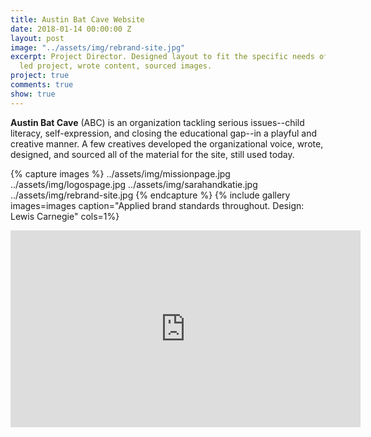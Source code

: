 ```yaml
---
title: Austin Bat Cave Website
date: 2018-01-14 00:00:00 Z
layout: post
image: "../assets/img/rebrand-site.jpg"
excerpt: Project Director. Designed layout to fit the specific needs of the organization,
  led project, wrote content, sourced images.
project: true
comments: true
show: true
---
```


**Austin Bat Cave** (ABC) is an organization tackling serious issues--child literacy, self-expression, and closing the educational gap--in a playful and creative manner. A few creatives developed the organizational voice, wrote, designed, and sourced all of the material for the site, still used today.  
 
{% capture images %}
	../assets/img/missionpage.jpg
  ../assets/img/logospage.jpg
  ../assets/img/sarahandkatie.jpg
  ../assets/img/rebrand-site.jpg
{% endcapture %}
{% include gallery images=images caption="Applied brand standards throughout. Design: Lewis Carnegie" cols=1%}

<iframe width="560" height="315" src="https://www.youtube.com/embed/u8pOnDVbqE0" frameborder="0" allow="autoplay; encrypted-media" allowfullscreen></iframe>